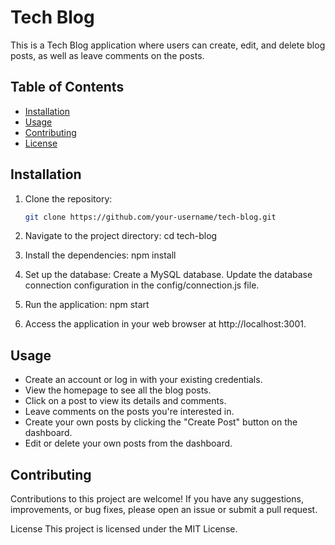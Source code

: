 # Tech Blog

This is a Tech Blog application where users can create, edit, and delete blog posts, as well as leave comments on the posts.

## Table of Contents

- [Installation](#installation)
- [Usage](#usage)
- [Contributing](#contributing)
- [License](#license)

## Installation

1. Clone the repository:

   ```bash
   git clone https://github.com/your-username/tech-blog.git
2. Navigate to the project directory:
    cd tech-blog

3. Install the dependencies:
    npm install

4. Set up the database:
    Create a MySQL database.
    Update the database connection configuration in the config/connection.js file.

5. Run the application:
    npm start

6. Access the application in your web browser at http://localhost:3001.

## Usage
- Create an account or log in with your existing credentials.
- View the homepage to see all the blog posts.
- Click on a post to view its details and comments.
- Leave comments on the posts you're interested in.
- Create your own posts by clicking the "Create Post" button on the dashboard.
- Edit or delete your own posts from the dashboard.



## Contributing
Contributions to this project are welcome! If you have any suggestions, improvements, or bug fixes, please open an issue or submit a pull request.

License
This project is licensed under the MIT License.